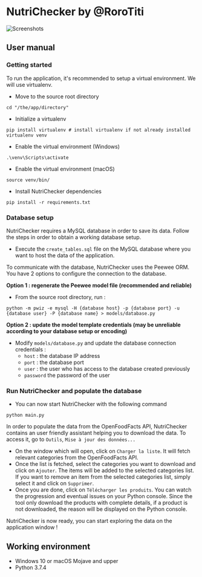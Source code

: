 # NutriChecker by @RoroTiti

![Screenshots](https://i.imgur.com/jU9H4kz.png)

## User manual

### Getting started

To run the application, it's recommended to setup a virtual environment. We will use virtualenv.

- Move to the source root directory
```
cd "/the/app/directory"
```

- Initialize a virtualenv
```
pip install virtualenv # install virtualenv if not already installed
virtualenv venv
```

- Enable the virtual environment (Windows)
```
.\venv\Scripts\activate
```

- Enable the virtual environment (macOS)
```
source venv/bin/
```

- Install NutriChecker dependencies
```
pip install -r requirements.txt
```

### Database setup

NutriChecker requires a MySQL database in order to save its data. 
Follow the steps in order to obtain a working database setup. 

- Execute the ``create_tables.sql`` file on the MySQL database where you want to host the data of the application.

To communicate with the database, NutriChecker uses the Peewee ORM. You have 2 options to configure the connection to the database.

**Option 1 : regenerate the Peewee model file (recommended and reliable)** 

- From the source root directory, run :
````
python -m pwiz -e mysql -H {database host} -p {database port} -u {database user} -P {database name} > models/database.py
````

**Option 2 : update the model template credentials (may be unreliable according to your database setup or encoding)** 

- Modify ``models/database.py`` and update the database connection credentials :
  - ``host`` : the database IP address
  - ``port`` : the database port
  - ``user`` : the user who has access to the database created previously
  - ``password`` the password of the user

### Run NutriChecker and populate the database

- You can now start NutriChecker with the following command
```
python main.py
```

In order to populate the data from the OpenFoodFacts API, NutriChecker contains an user friendly assistant helping you to download the data.
To access it, go to ``Outils``, ``Mise à jour des données...``

- On the window which will open, click on ``Charger la liste``. It will fetch relevant categories from the OpenFoodFacts API.
- Once the list is fetched, select the categories you want to download and click on ``Ajouter``. The items will be added to the selected categories list.
If you want to remove an item from the selected categories list, simply select it and click on ``Supprimer``.
- Once you are done, click on ``Télécharger les produits``. You can watch the progression and eventual issues on your Python console.
Since the tool only download the products with complete details, if a product is not downloaded, the reason will be displayed on the Python console.

NutriChecker is now ready, you can start exploring the data on the application window !

## Working environment
- Windows 10 or macOS Mojave and upper
- Python 3.7.4